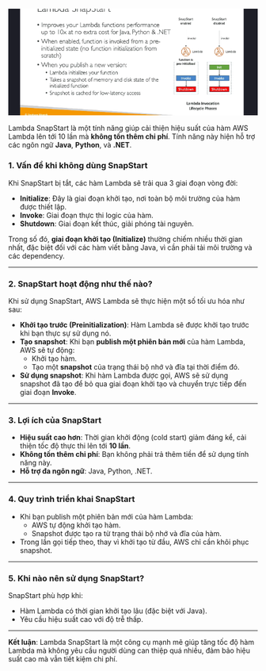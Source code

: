 ![alt text](image/snapstart.png)

Lambda SnapStart là một tính năng giúp cải thiện hiệu suất của hàm AWS Lambda lên tới 10 lần mà **không tốn thêm chi phí**. Tính năng này hiện hỗ trợ các ngôn ngữ **Java**, **Python**, và **.NET**.

### 1. **Vấn đề khi không dùng SnapStart**

Khi SnapStart bị tắt, các hàm Lambda sẽ trải qua 3 giai đoạn vòng đời:

- **Initialize**: Đây là giai đoạn khởi tạo, nơi toàn bộ môi trường của hàm được thiết lập.
- **Invoke**: Giai đoạn thực thi logic của hàm.
- **Shutdown**: Giai đoạn kết thúc, giải phóng tài nguyên.

Trong số đó, **giai đoạn khởi tạo (Initialize)** thường chiếm nhiều thời gian nhất, đặc biệt đối với các hàm viết bằng Java, vì cần phải tải môi trường và các dependency.

---

### 2. **SnapStart hoạt động như thế nào?**

Khi sử dụng SnapStart, AWS Lambda sẽ thực hiện một số tối ưu hóa như sau:

- **Khởi tạo trước (Preinitialization)**: Hàm Lambda sẽ được khởi tạo trước khi bạn thực sự sử dụng nó.
- **Tạo snapshot**: Khi bạn **publish một phiên bản mới** của hàm Lambda, AWS sẽ tự động:
  - Khởi tạo hàm.
  - Tạo một **snapshot** của trạng thái bộ nhớ và đĩa tại thời điểm đó.
- **Sử dụng snapshot**: Khi hàm Lambda được gọi, AWS sẽ sử dụng snapshot đã tạo để bỏ qua giai đoạn khởi tạo và chuyển trực tiếp đến giai đoạn **Invoke**.

---

### 3. **Lợi ích của SnapStart**

- **Hiệu suất cao hơn**: Thời gian khởi động (cold start) giảm đáng kể, cải thiện tốc độ thực thi lên tới **10 lần**.
- **Không tốn thêm chi phí**: Bạn không phải trả thêm tiền để sử dụng tính năng này.
- **Hỗ trợ đa ngôn ngữ**: Java, Python, .NET.

---

### 4. **Quy trình triển khai SnapStart**

- Khi bạn publish một phiên bản mới của hàm Lambda:
  - AWS tự động khởi tạo hàm.
  - Snapshot được tạo ra từ trạng thái bộ nhớ và đĩa của hàm.
- Trong lần gọi tiếp theo, thay vì khởi tạo từ đầu, AWS chỉ cần khôi phục snapshot.

---

### 5. **Khi nào nên sử dụng SnapStart?**

SnapStart phù hợp khi:

- Hàm Lambda có thời gian khởi tạo lâu (đặc biệt với Java).
- Yêu cầu hiệu suất cao với độ trễ thấp.

---

**Kết luận**: Lambda SnapStart là một công cụ mạnh mẽ giúp tăng tốc độ hàm Lambda mà không yêu cầu người dùng can thiệp quá nhiều, đảm bảo hiệu suất cao mà vẫn tiết kiệm chi phí.
